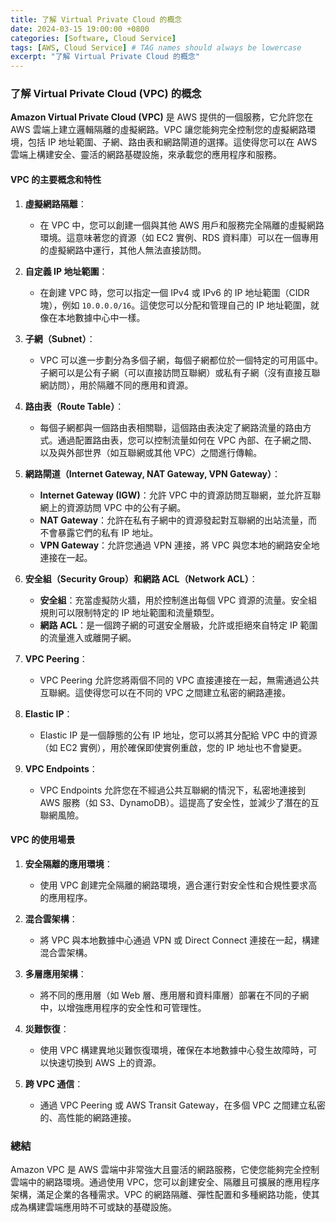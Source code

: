 ```yaml
---
title: 了解 Virtual Private Cloud 的概念
date: 2024-03-15 19:00:00 +0800
categories: [Software, Cloud Service]
tags: [AWS, Cloud Service] # TAG names should always be lowercase
excerpt: "了解 Virtual Private Cloud 的概念"
---
```


### 了解 Virtual Private Cloud (VPC) 的概念

**Amazon Virtual Private Cloud (VPC)** 是 AWS 提供的一個服務，它允許您在 AWS 雲端上建立邏輯隔離的虛擬網路。VPC 讓您能夠完全控制您的虛擬網路環境，包括 IP 地址範圍、子網、路由表和網路閘道的選擇。這使得您可以在 AWS 雲端上構建安全、靈活的網路基礎設施，來承載您的應用程序和服務。

#### **VPC 的主要概念和特性**

1. **虛擬網路隔離**：
   - 在 VPC 中，您可以創建一個與其他 AWS 用戶和服務完全隔離的虛擬網路環境。這意味著您的資源（如 EC2 實例、RDS 資料庫）可以在一個專用的虛擬網路中運行，其他人無法直接訪問。

2. **自定義 IP 地址範圍**：
   - 在創建 VPC 時，您可以指定一個 IPv4 或 IPv6 的 IP 地址範圍（CIDR 塊），例如 `10.0.0.0/16`。這使您可以分配和管理自己的 IP 地址範圍，就像在本地數據中心中一樣。

3. **子網（Subnet）**：
   - VPC 可以進一步劃分為多個子網，每個子網都位於一個特定的可用區中。子網可以是公有子網（可以直接訪問互聯網）或私有子網（沒有直接互聯網訪問），用於隔離不同的應用和資源。

4. **路由表（Route Table）**：
   - 每個子網都與一個路由表相關聯，這個路由表決定了網路流量的路由方式。通過配置路由表，您可以控制流量如何在 VPC 內部、在子網之間、以及與外部世界（如互聯網或其他 VPC）之間進行傳輸。

5. **網路閘道（Internet Gateway, NAT Gateway, VPN Gateway）**：
   - **Internet Gateway (IGW)**：允許 VPC 中的資源訪問互聯網，並允許互聯網上的資源訪問 VPC 中的公有子網。
   - **NAT Gateway**：允許在私有子網中的資源發起對互聯網的出站流量，而不會暴露它們的私有 IP 地址。
   - **VPN Gateway**：允許您通過 VPN 連接，將 VPC 與您本地的網路安全地連接在一起。

6. **安全組（Security Group）和網路 ACL（Network ACL）**：
   - **安全組**：充當虛擬防火牆，用於控制進出每個 VPC 資源的流量。安全組規則可以限制特定的 IP 地址範圍和流量類型。
   - **網路 ACL**：是一個跨子網的可選安全層級，允許或拒絕來自特定 IP 範圍的流量進入或離開子網。

7. **VPC Peering**：
   - VPC Peering 允許您將兩個不同的 VPC 直接連接在一起，無需通過公共互聯網。這使得您可以在不同的 VPC 之間建立私密的網路連接。

8. **Elastic IP**：
   - Elastic IP 是一個靜態的公有 IP 地址，您可以將其分配給 VPC 中的資源（如 EC2 實例），用於確保即使實例重啟，您的 IP 地址也不會變更。

9. **VPC Endpoints**：
   - VPC Endpoints 允許您在不經過公共互聯網的情況下，私密地連接到 AWS 服務（如 S3、DynamoDB）。這提高了安全性，並減少了潛在的互聯網風險。

#### **VPC 的使用場景**

1. **安全隔離的應用環境**：
   - 使用 VPC 創建完全隔離的網路環境，適合運行對安全性和合規性要求高的應用程序。

2. **混合雲架構**：
   - 將 VPC 與本地數據中心通過 VPN 或 Direct Connect 連接在一起，構建混合雲架構。

3. **多層應用架構**：
   - 將不同的應用層（如 Web 層、應用層和資料庫層）部署在不同的子網中，以增強應用程序的安全性和可管理性。

4. **災難恢復**：
   - 使用 VPC 構建異地災難恢復環境，確保在本地數據中心發生故障時，可以快速切換到 AWS 上的資源。

5. **跨 VPC 通信**：
   - 通過 VPC Peering 或 AWS Transit Gateway，在多個 VPC 之間建立私密的、高性能的網路連接。

### 總結

Amazon VPC 是 AWS 雲端中非常強大且靈活的網路服務，它使您能夠完全控制雲端中的網路環境。通過使用 VPC，您可以創建安全、隔離且可擴展的應用程序架構，滿足企業的各種需求。VPC 的網路隔離、彈性配置和多種網路功能，使其成為構建雲端應用時不可或缺的基礎設施。
